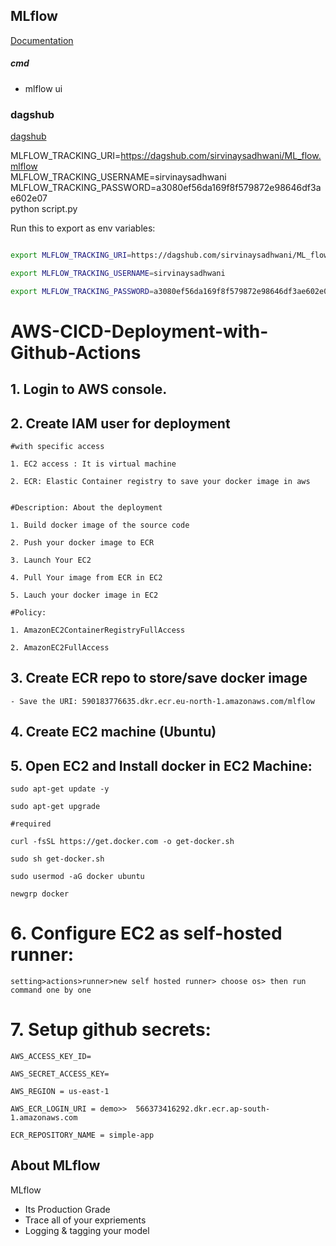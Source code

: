 ## MLflow

[Documentation](https://mlflow.org/docs/latest/index.html)


##### cmd
- mlflow ui

### dagshub
[dagshub](https://dagshub.com/)

MLFLOW_TRACKING_URI=https://dagshub.com/sirvinaysadhwani/ML_flow.mlflow \
MLFLOW_TRACKING_USERNAME=sirvinaysadhwani \
MLFLOW_TRACKING_PASSWORD=a3080ef56da169f8f579872e98646df3ae602e07 \
python script.py

Run this to export as env variables:

```bash

export MLFLOW_TRACKING_URI=https://dagshub.com/sirvinaysadhwani/ML_flow.mlflow

export MLFLOW_TRACKING_USERNAME=sirvinaysadhwani

export MLFLOW_TRACKING_PASSWORD=a3080ef56da169f8f579872e98646df3ae602e07

```



# AWS-CICD-Deployment-with-Github-Actions

## 1. Login to AWS console.

## 2. Create IAM user for deployment

	#with specific access

	1. EC2 access : It is virtual machine

	2. ECR: Elastic Container registry to save your docker image in aws


	#Description: About the deployment

	1. Build docker image of the source code

	2. Push your docker image to ECR

	3. Launch Your EC2 

	4. Pull Your image from ECR in EC2

	5. Lauch your docker image in EC2

	#Policy:

	1. AmazonEC2ContainerRegistryFullAccess

	2. AmazonEC2FullAccess

	
## 3. Create ECR repo to store/save docker image
    - Save the URI: 590183776635.dkr.ecr.eu-north-1.amazonaws.com/mlflow

	
## 4. Create EC2 machine (Ubuntu) 

## 5. Open EC2 and Install docker in EC2 Machine:

	sudo apt-get update -y

	sudo apt-get upgrade
	
	#required

	curl -fsSL https://get.docker.com -o get-docker.sh

	sudo sh get-docker.sh

	sudo usermod -aG docker ubuntu

	newgrp docker
	
# 6. Configure EC2 as self-hosted runner:
    setting>actions>runner>new self hosted runner> choose os> then run command one by one


# 7. Setup github secrets:

    AWS_ACCESS_KEY_ID=

    AWS_SECRET_ACCESS_KEY=

    AWS_REGION = us-east-1

    AWS_ECR_LOGIN_URI = demo>>  566373416292.dkr.ecr.ap-south-1.amazonaws.com

    ECR_REPOSITORY_NAME = simple-app




## About MLflow 
MLflow

 - Its Production Grade
 - Trace all of your expriements
 - Logging & tagging your model
